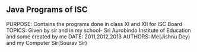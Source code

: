 ## Java Programs of ISC
PURPOSE: Contains the programs done in class XI and XII for ISC Board
TOPICS: Given by sir and in my school- Sri Aurobindo Institute of Education and some created by me
DATE: 2011,2012,2013
AUTHORS: Me(Jishnu Dey) and my Computer Sir(Sourav Sir)